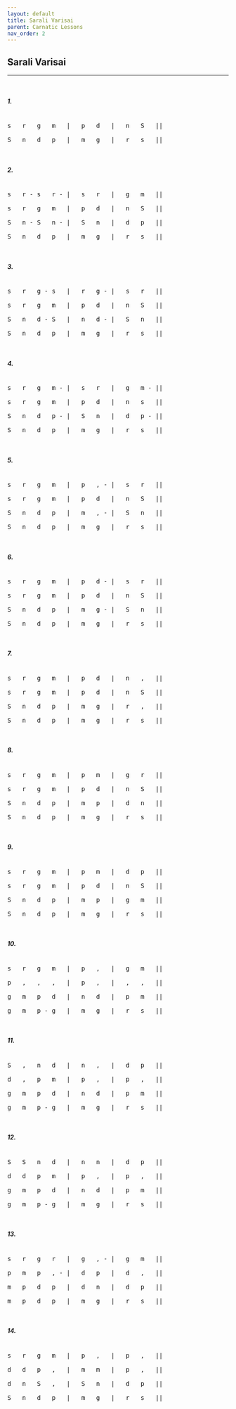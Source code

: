 ```yaml
---
layout: default
title: Sarali Varisai
parent: Carnatic Lessons
nav_order: 2
---
```


## Sarali Varisai

---
<pre>

</pre>

##### **1.**

<pre>

s   r   g   m   |   p   d   |   n   S   ||

S   n   d   p   |   m   g   |   r   s   ||


</pre>


##### **2.**

<pre>

s   r - s   r - |   s   r   |   g   m   ||

s   r   g   m   |   p   d   |   n   S   ||

S   n - S   n - |   S   n   |   d   p   ||

S   n   d   p   |   m   g   |   r   s   ||


</pre>

##### **3.**

<pre>

s   r   g - s   |   r   g - |   s   r   ||

s   r   g   m   |   p   d   |   n   S   ||

S   n   d - S   |   n   d - |   S   n   ||

S   n   d   p   |   m   g   |   r   s   ||


</pre>

##### **4.**

<pre>

s   r   g   m - |   s   r   |   g   m - ||

s   r   g   m   |   p   d   |   n   s   ||

S   n   d   p - |   S   n   |   d   p - ||

S   n   d   p   |   m   g   |   r   s   ||


</pre>

##### **5.**

<pre>

s   r   g   m   |   p   , - |   s   r   ||

s   r   g   m   |   p   d   |   n   S   ||

S   n   d   p   |   m   , - |   S   n   ||

S   n   d   p   |   m   g   |   r   s   ||


</pre>

##### **6.**

<pre>

s   r   g   m   |   p   d - |   s   r   ||

s   r   g   m   |   p   d   |   n   S   ||

S   n   d   p   |   m   g - |   S   n   ||

S   n   d   p   |   m   g   |   r   s   ||


</pre>

##### **7.**

<pre>

s   r   g   m   |   p   d   |   n   ,   ||

s   r   g   m   |   p   d   |   n   S   ||

S   n   d   p   |   m   g   |   r   ,   ||

S   n   d   p   |   m   g   |   r   s   ||


</pre>

##### **8.**

<pre>

s   r   g   m   |   p   m   |   g   r   ||

s   r   g   m   |   p   d   |   n   S   ||

S   n   d   p   |   m   p   |   d   n   ||

S   n   d   p   |   m   g   |   r   s   ||


</pre>

##### **9.**

<pre>

s   r   g   m   |   p   m   |   d   p   ||

s   r   g   m   |   p   d   |   n   S   ||

S   n   d   p   |   m   p   |   g   m   ||

S   n   d   p   |   m   g   |   r   s   ||


</pre>

##### **10.**

<pre>

s   r   g   m   |   p   ,   |   g   m   ||

p   ,   ,   ,   |   p   ,   |   ,   ,   ||

g   m   p   d   |   n   d   |   p   m   ||

g   m   p - g   |   m   g   |   r   s   ||


</pre>

##### **11.**

<pre>

S   ,   n   d   |   n   ,   |   d   p   ||

d   ,   p   m   |   p   ,   |   p   ,   ||

g   m   p   d   |   n   d   |   p   m   ||

g   m   p - g   |   m   g   |   r   s   ||


</pre>

##### **12.**

<pre>

S   S   n   d   |   n   n   |   d   p   ||

d   d   p   m   |   p   ,   |   p   ,   ||

g   m   p   d   |   n   d   |   p   m   ||

g   m   p - g   |   m   g   |   r   s   ||


</pre>

##### **13.**

<pre>

s   r   g   r   |   g   , - |   g   m   ||

p   m   p   , - |   d   p   |   d   ,   ||

m   p   d   p   |   d   n   |   d   p   ||

m   p   d   p   |   m   g   |   r   s   ||


</pre>

##### **14.**

<pre>

s   r   g   m   |   p   ,   |   p   ,   ||

d   d   p   ,   |   m   m   |   p   ,   ||

d   n   S   ,   |   S   n   |   d   p   ||

S   n   d   p   |   m   g   |   r   s   ||


</pre>
